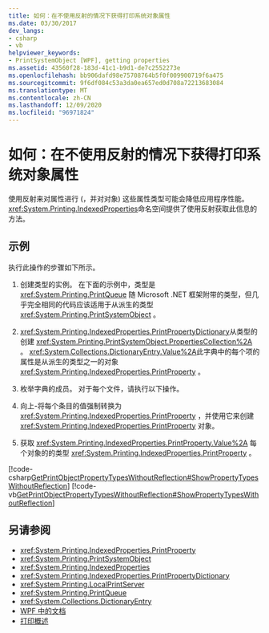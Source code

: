```yaml
---
title: 如何：在不使用反射的情况下获得打印系统对象属性
ms.date: 03/30/2017
dev_langs:
- csharp
- vb
helpviewer_keywords:
- PrintSystemObject [WPF], getting properties
ms.assetid: 43560f28-183d-41c1-b9d1-de7c2552273e
ms.openlocfilehash: bb906dafd98e75708764b5f0f009900719f6a475
ms.sourcegitcommit: 9f6df084c53a3da0ea657ed0d708a72213683084
ms.translationtype: MT
ms.contentlocale: zh-CN
ms.lasthandoff: 12/09/2020
ms.locfileid: "96971824"
---
```

# <a name="how-to-get-print-system-object-properties-without-reflection"></a>如何：在不使用反射的情况下获得打印系统对象属性
使用反射来对属性进行 (，并对对象) 这些属性类型可能会降低应用程序性能。 <xref:System.Printing.IndexedProperties>命名空间提供了使用反射获取此信息的方法。  
  
## <a name="example"></a>示例  
 执行此操作的步骤如下所示。  
  
1. 创建类型的实例。 在下面的示例中，类型是 <xref:System.Printing.PrintQueue> 随 Microsoft .NET 框架附带的类型，但几乎完全相同的代码应该适用于从派生的类型 <xref:System.Printing.PrintSystemObject> 。  
  
2. <xref:System.Printing.IndexedProperties.PrintPropertyDictionary>从类型的创建 <xref:System.Printing.PrintSystemObject.PropertiesCollection%2A> 。 <xref:System.Collections.DictionaryEntry.Value%2A>此字典中的每个项的属性是从派生的类型之一的对象 <xref:System.Printing.IndexedProperties.PrintProperty> 。  
  
3. 枚举字典的成员。 对于每个文件，请执行以下操作。  
  
4. 向上-将每个条目的值强制转换为 <xref:System.Printing.IndexedProperties.PrintProperty> ，并使用它来创建 <xref:System.Printing.IndexedProperties.PrintProperty> 对象。  
  
5. 获取 <xref:System.Printing.IndexedProperties.PrintProperty.Value%2A> 每个对象的的类型 <xref:System.Printing.IndexedProperties.PrintProperty> 。  
  
 [!code-csharp[GetPrintObjectPropertyTypesWithoutReflection#ShowPropertyTypesWithoutReflection](~/samples/snippets/csharp/VS_Snippets_Wpf/GetPrintObjectPropertyTypesWithoutReflection/CSharp/Program.cs#showpropertytypeswithoutreflection)]
 [!code-vb[GetPrintObjectPropertyTypesWithoutReflection#ShowPropertyTypesWithoutReflection](~/samples/snippets/visualbasic/VS_Snippets_Wpf/GetPrintObjectPropertyTypesWithoutReflection/visualbasic/program.vb#showpropertytypeswithoutreflection)]  
  
## <a name="see-also"></a>另请参阅

- <xref:System.Printing.IndexedProperties.PrintProperty>
- <xref:System.Printing.PrintSystemObject>
- <xref:System.Printing.IndexedProperties>
- <xref:System.Printing.IndexedProperties.PrintPropertyDictionary>
- <xref:System.Printing.LocalPrintServer>
- <xref:System.Printing.PrintQueue>
- <xref:System.Collections.DictionaryEntry>
- [WPF 中的文档](documents-in-wpf.md)
- [打印概述](printing-overview.md)

